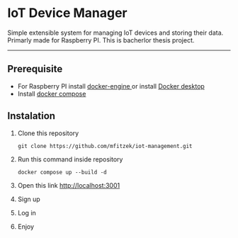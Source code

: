 # IoT Device Manager

Simple extensible system for managing IoT devices and storing their data. Primarly made for Raspberry PI.
This is bacherlor thesis project.

---

## Prerequisite

- For Raspberry PI install [docker-engine ](https://docs.docker.com/engine/install/) or install [Docker desktop](https://docs.docker.com/get-docker/)
- Install [docker compose](https://docs.docker.com/compose/install/)

## Instalation

1. Clone this repository

   `git clone https://github.com/mfitzek/iot-management.git`

2. Run this command inside repository

   `docker compose up --build -d`

3. Open this link [http://localhost:3001](http://localhost:3001)
4. Sign up
5. Log in
6. Enjoy
